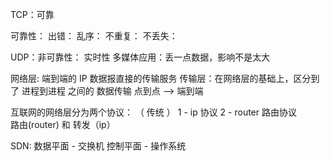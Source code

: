 TCP：可靠

可靠性：
    出错：
    乱序：
    不重复：
    不丢失：

UDP：非可靠性： 实时性
    多媒体应用：丢一点数据，影响不是太大

网络层: 端到端的 IP 数据报直接的传输服务
传输层：在网络层的基础上，区分到了 进程到进程 之间的 数据传输
点到点 -->  端到端 


互联网的网络层分为两个协议： （ 传统 ）
    1 - ip 协议
    2 - router 路由协议    
    路由(router) 和 转发（ip）

SDN:
    数据平面 - 交换机
    控制平面 - 操作系统



 

        
    